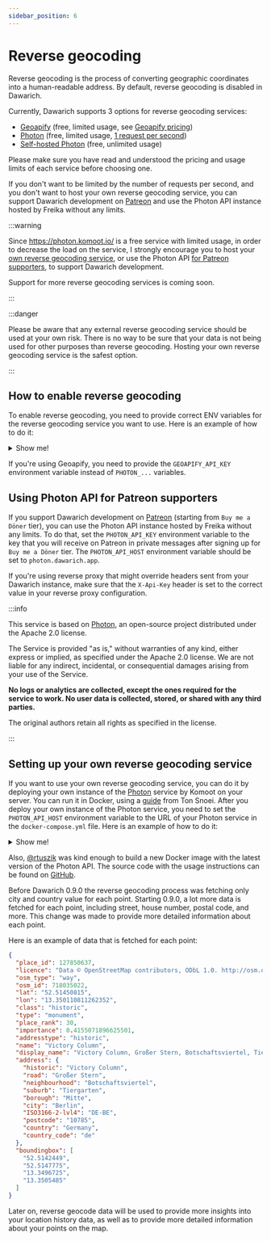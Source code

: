 ```yaml
---
sidebar_position: 6
---
```


# Reverse geocoding

Reverse geocoding is the process of converting geographic coordinates into a human-readable address. By default, reverse geocoding is disabled in Dawarich.

Currently, Dawarich supports 3 options for reverse geocoding services:

- [Geoapify](https://www.geoapify.com/) (free, limited usage, see [Geoapify pricing](https://www.geoapify.com/pricing))
- [Photon](https://photon.komoot.io/) (free, limited usage, [1 request per second](https://photon.komoot.io/))
- [Self-hosted Photon](https://dawarich.app/docs/tutorials/reverse-geocoding#setting-up-your-own-reverse-geocoding-service) (free, unlimited usage)

Please make sure you have read and understood the pricing and usage limits of each service before choosing one.

If you don't want to be limited by the number of requests per second, and you don't want to host your own reverse geocoding service, you can support Dawarich development on [Patreon](https://www.patreon.com/c/freika/membership) and use the Photon API instance hosted by Freika without any limits.

:::warning

Since https://photon.komoot.io/ is a free service with limited usage, in order to decrease the load on the service, I strongly encourage you to host your [own reverse geocoding service](#setting-up-your-own-reverse-geocoding-service), or use the Photon API [for Patreon supporters](#using-photon-api-for-patreon-supporters), to support Dawarich development.

Support for more reverse geocoding services is coming soon.

:::

:::danger

Please be aware that any external reverse geocoding service should be used at your own risk. There is no way to be sure that your data is not being used for other purposes than reverse geocoding. Hosting your own reverse geocoding service is the safest option.

:::


## How to enable reverse geocoding

To enable reverse geocoding, you need to provide correct ENV variables for the reverse geocoding service you want to use. Here is an example of how to do it:


<details>
  <summary>Show me!</summary>

  ```yml
  version: '3'
  networks:
    dawarich:
  services:
    dawarich_app:
      image: freikin/dawarich:latest
      ...
      environment:
        RAILS_ENV: development
        ...
        APPLICATION_PROTOCOL: http
        PHOTON_API_HOST: photon.yourdomain.com
        PHOTON_API_KEY: your_photon_api_key # If you're using Photon API instance for Patreon supporters
        PHOTON_API_USE_HTTPS: true # or false if you want to use HTTP instead of HTTPS
      logging:
      ...
    dawarich_sidekiq:
      image: freikin/dawarich:latest
      ...
      environment:
        RAILS_ENV: development
        ...
        APPLICATION_PROTOCOL: http
        PHOTON_API_HOST: photon.yourdomain.com
        PHOTON_API_KEY: your_photon_api_key # If you're using Photon API instance for Patreon supporters
        PHOTON_API_USE_HTTPS: true # or false if you want to use HTTP instead of HTTPS
      logging:
      ...
  ```
</details>

If you're using Geoapify, you need to provide the `GEOAPIFY_API_KEY` environment variable instead of `PHOTON_...` variables.

## Using Photon API for Patreon supporters

If you support Dawarich development on [Patreon](https://www.patreon.com/c/freika/membership) (starting from `Buy me a Döner` tier), you can use the Photon API instance hosted by Freika without any limits. To do that, set the `PHOTON_API_KEY` environment variable to the key that you will receive on Patreon in private messages after signing up for `Buy me a Döner` tier. The `PHOTON_API_HOST` environment variable should be set to `photon.dawarich.app`.

If you're using reverse proxy that might override headers sent from your Dawarich instance, make sure that the `X-Api-Key` header is set to the correct value in your reverse proxy configuration.

:::info

This service is based on [Photon](https://github.com/komoot/photon), an open-source project distributed under the Apache 2.0 license.

The Service is provided "as is," without warranties of any kind, either express or implied, as specified under the Apache 2.0 license. We are not liable for any indirect, incidental, or consequential damages arising from your use of the Service.

**No logs or analytics are collected, except the ones required for the service to work. No user data is collected, stored, or shared with any third parties.**

The original authors retain all rights as specified in the license.

:::

## Setting up your own reverse geocoding service

If you want to use your own reverse geocoding service, you can do it by deploying your own instance of the [Photon](https://github.com/komoot/photon) service by Komoot on your server. You can run it in Docker, using a [guide](https://tonsnoei.nl/en/post/2023/03/20/set-up-your-own-geocoder-api/) from Ton Snoei. After you deploy your own instance of the Photon service, you need to set the `PHOTON_API_HOST` environment variable to the URL of your Photon service in the `docker-compose.yml` file. Here is an example of how to do it:

<details>
  <summary>Show me!</summary>

  ```yaml
  version: '3'
  networks:
    dawarich:
  services:
    dawarich_app:
      image: freikin/dawarich:latest
      ...
      environment:
        RAILS_ENV: development
        ...
        APPLICATION_PROTOCOL: http
        PHOTON_API_HOST: photon.yourdomain.com # remove this line if you want to use the default Nominatim service
      logging:
      ...
    dawarich_sidekiq:
      image: freikin/dawarich:latest
      ...
      environment:
        RAILS_ENV: development
        ...
        APPLICATION_PROTOCOL: http
        PHOTON_API_HOST: photon.yourdomain.com # remove this line if you want to use the default Nominatim service
      logging:
      ...
  ```
</details>

Also, [@rtuszik](https://github.com/rtuszik/) was kind enough to build a new Docker image with the latest version of the Photon API. The source code with the usage instructions can be found on [GitHub](https://github.com/rtuszik/photon-docker).

Before Dawarich 0.9.0 the reverse geocoding process was fetching only city and country value for each point. Starting 0.9.0, a lot more data is fetched for each point, including street, house number, postal code, and more. This change was made to provide more detailed information about each point.

Here is an example of data that is fetched for each point:

```json
{
  "place_id": 127850637,
  "licence": "Data © OpenStreetMap contributors, ODbL 1.0. http://osm.org/copyright",
  "osm_type": "way",
  "osm_id": 718035022,
  "lat": "52.51450815",
  "lon": "13.350110811262352",
  "class": "historic",
  "type": "monument",
  "place_rank": 30,
  "importance": 0.4155071896625501,
  "addresstype": "historic",
  "name": "Victory Column",
  "display_name": "Victory Column, Großer Stern, Botschaftsviertel, Tiergarten, Mitte, Berlin, 10785, Germany",
  "address": {
    "historic": "Victory Column",
    "road": "Großer Stern",
    "neighbourhood": "Botschaftsviertel",
    "suburb": "Tiergarten",
    "borough": "Mitte",
    "city": "Berlin",
    "ISO3166-2-lvl4": "DE-BE",
    "postcode": "10785",
    "country": "Germany",
    "country_code": "de"
  },
  "boundingbox": [
    "52.5142449",
    "52.5147775",
    "13.3496725",
    "13.3505485"
  ]
}
```

Later on, reverse geocode data will be used to provide more insights into your location history data, as well as to provide more detailed information about your points on the map.
